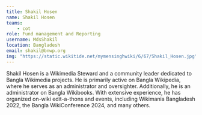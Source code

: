```yaml
---
title: Shakil Hosen
name: Shakil Hosen
teams:
    - cot
role: Fund management and Reporting
username: MdsShakil
location: Bangladesh
email: shakil@bnwp.org
img: "https://static.wikitide.net/mymensinghwiki/6/67/Shakil_Hosen.jpg"
---
```

Shakil Hosen is a Wikimedia Steward and a community leader dedicated to Bangla Wikimedia projects. He is primarily active on Bangla Wikipedia, where he serves as an administrator and oversighter. Additionally, he is an administrator on Bangla Wikibooks. With extensive experience, he has organized on-wiki edit-a-thons and events, including Wikimania Bangladesh 2022, the Bangla WikiConference 2024, and many others.

